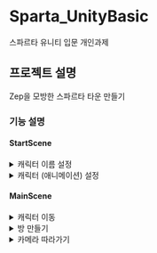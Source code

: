 # Sparta_UnityBasic
스파르타 유니티 입문 개인과제

## 프로젝트 설명
Zep을 모방한 스파르타 타운 만들기

### 기능 설명

#### StartScene

<details>
<summary>캐릭터 이름 설정</summary>
<div markdown="1">

- NameChange UI Prefab 을 통해 변경
    
  ![NamePrefab](https://github.com/JY-LemongO/Sparta_UnityBasic/assets/122505119/556c5319-4845-42d0-8419-96523e817754)
  - Prefab 사용 이유 : 첫 캐릭터 생성하는 StartScene, 인 게임 영역 MainScene 둘 다 사용하는데 기능의 차이가 전혀 없기 때문에 Prefab화 하였음.
  - Prefab 구성
    - 이름을 입력하는 InputField
    - 확인 버튼 Button
    - 올바르지 않은 입력 알림 Text
    - 위 모든것을 제어하는 NameUI Script
  - NameUI Script
    - TMP_InputField(입력 및 확인), Button(확인), TextMeshProUGUI(알림 텍스트) [SerializeField] 로 선언 및 인스펙터에서 할당
   
  ![NameUIInspector](https://github.com/JY-LemongO/Sparta_UnityBasic/assets/122505119/58f12d5f-6a06-4d9e-8194-ff1003ce3350)

<pre><code>[SerializeField] TMP_InputField _nameInput;
[SerializeField] Button _applyButton;
[SerializeField] TextMeshProUGUI _noticeText;

private void Start()
{
    _nameInput.onEndEdit.AddListener(OnInputField);
    _applyButton.onClick.AddListener(OnApplyBtn);
}
</code></pre>

  - InputField 와 Button 의 이벤트를 Start 함수에서 등록하게 하였음. (인스펙터 드래그 드롭 방식보다 눈에 잘 보여서 이렇게 작업.)
  - 올바른 입력 시
    - (싱글톤)GameManager의 전역 string 변수 PlayerName에 _nameInput.text 를 할당.
    - MainScene 으로 씬 전환, Player의 Setup함수 호출로 string 변수 _name에 PlayerName에 할당.

  ![112](https://github.com/JY-LemongO/Sparta_UnityBasic/assets/122505119/f7c84250-c23e-4a31-a742-2002de024ae6)
  위 그림과 같이 진행

  *정확한 과정은 다음과 같다.*
  
  *1. InputField의 입력값 GameManager 전역변수 PlayerName에 할당*
  
  *2. 할당과 동시에 MainScene으로 이동*
  
  *3. GameManager에 static Player가 존재. 해당 Player를 Get 할 때 Setup 이 최초 1회 실행된다.*
  
  *4. MainScene에선 MainCamera가 Update로 GameManager.Player를 지속 Get(Cam Follow)*
  
  *5. Player.Setup 에서 string _name 에 할당 및 Player 하위의 TMP _nameText.text 에 할당하여 이름 출력*
  

</div>
</details>


<details>
<summary>캐릭터 (애니메이션) 설정</summary>
<div markdown="2">

- ManualSelector UI Prefab 을 통해 변경
  
  ![CharacterChanger](https://github.com/JY-LemongO/Sparta_UnityBasic/assets/122505119/67395e1c-e6b5-4f21-a5b8-30af323d28a9)
  - Prefab 구성
    - 각 캐릭터를 선택할 수 있는 EventTrigger    
    - ManualSelect Script
  - ManualSelect Script
    - EventTrigger의 이벤트로 할당할 함수 OnManualChangeCharacter(int index)
<pre><code>public void OnManualChangeCharacter(int index)
{
    if (SceneManager.GetActiveScene().name == "StartScene")
        GameManager.Instance.SetAnimator(index);
    else
    {            
        UIManager.IsChangerOpen = false;
        GameManager.Player.ChangeState(PlayerState.Idle);
        GameManager.Player.ChangeAnimator(index);
    }            
    
    gameObject.SetActive(false);
}
</code></pre>

 - StartScene 에선 Player가 가지고있는 Animator 배열의 인덱스 정보만 할당
   - 이름변경과 마찬가지로 MainScene 전환 시 Player.Setup으로 Animator 변경
 - MainScene 에선 직접적인 Player의 Animator 변경 호출

</div>
</details>


#### MainScene

<details>
<summary>캐릭터 이동</summary>
<div markdown="3">

- Player , InputManager Script 이용

  ![Player](https://github.com/JY-LemongO/Sparta_UnityBasic/assets/122505119/45a0764b-19a5-483f-a8d8-d631747438ca)
- Player.PlayerMove() 에서 전반적인 움직임 로직 담당
- Setupe 시 InputManager의 _onMovePlayer event에 구독
- InputManager 에서 FixedUpdate로 _onMovePlayer 호출
- [현재 리포지 InputManager.cs 링크](https://github.com/JY-LemongO/Sparta_UnityBasic/blob/main/Assets/Scripts/Contents/InputManager.cs)
- [현재 리포지 Player.cs 링크](https://github.com/JY-LemongO/Sparta_UnityBasic/blob/main/Assets/Scripts/Contents/Player.cs)

</div>
</details>


<details>
<summary>방 만들기</summary>
<div markdown="4">

- TilePalette 활용하여 방 만듦

  ![tile](https://github.com/JY-LemongO/Sparta_UnityBasic/assets/122505119/126f5ba8-bf14-4008-9884-371bcdef4cfb)
- Collision, Props, TileMap 세가지 그리드로 구분.
  - Collision : 충돌구역
  - Props : 책상 등 잡동사니
  - TileMap : 바닥 및 벽

  ![map](https://github.com/JY-LemongO/Sparta_UnityBasic/assets/122505119/aec20286-1da2-4f26-a446-bbf3e2f055c6)

</div>
</details>


<details>
<summary>카메라 따라가기</summary>
<div markdown="5">

- CameraController Script를 MainCamera에 부착시켜 따라갈 수 있도록 하였음
<pre><code>private Transform _playerTransform;
[SerializeField] Vector2 _borderLeftDown;
[SerializeField] Vector2 _borderRightUp;
[SerializeField] float _cameraSpeed;
private void Start()
{
    _playerTransform = GameManager.Player.transform;
}

private void FixedUpdate()
{        
    transform.position = Vector3.Lerp(transform.position, _playerTransform.position + Vector3.forward * -10, Time.deltaTime * _cameraSpeed);

    float limitX = Mathf.Clamp(transform.position.x, _borderLeftDown.x, _borderRightUp.x);
    float limitY = Mathf.Clamp(transform.position.y, _borderLeftDown.y, _borderRightUp.y);

    transform.position = new Vector3(limitX, limitY, -10);
}
</code></pre>

- Player의 Trasnform을 전역변수르 두고 Start 에서 GameManager 의 Player.Transform을 _playerTransform에 할당
  - 매번 GameManager 에서 호출하는 것 보단 전역으로 두는것이 좋다고 생각. 가독성에도 좋아보였음
- Vector3.Lerp 를 사용하여 플레이어 위치를 부드럽게 따라가도록 하였음
- _borderLeftDown, _borderRightUp Vector2 변수로 플레이어가 지정된 위치 밖일 때 카메라는 따라가지 못하도록 함

![gif용](https://github.com/JY-LemongO/Sparta_UnityBasic/assets/122505119/2052bb1c-4493-43d7-9e77-e9aa3742c97a)
![gif용 (1)](https://github.com/JY-LemongO/Sparta_UnityBasic/assets/122505119/105a481d-3742-46f6-9267-9ec0c81e32e2)

</div>
</details>

